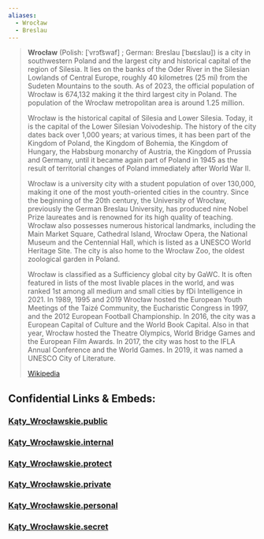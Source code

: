 ```yaml
---
aliases:
  - Wrocław
  - Breslau
---
```


> **Wrocław** (Polish: [ˈvrɔt͡swaf] ; German: Breslau [ˈbʁɛslaʊ]) 
> is a city in southwestern Poland 
> and the largest city and historical capital of the region of Silesia. 
> It lies on the banks of the Oder River in the Silesian Lowlands of Central Europe, 
> roughly 40 kilometres (25 mi) from the Sudeten Mountains to the south. 
> As of 2023, the official population of Wrocław is 674,132 
> making it the third largest city in Poland. 
> The population of the Wrocław metropolitan area is around 1.25 million.
>
> Wrocław is the historical capital of Silesia and Lower Silesia. Today, it is the capital of the Lower Silesian Voivodeship. The history of the city dates back over 1,000 years; at various times, it has been part of the Kingdom of Poland, the Kingdom of Bohemia, the Kingdom of Hungary, the Habsburg monarchy of Austria, the Kingdom of Prussia and Germany, until it became again part of Poland in 1945 as the result of territorial changes of Poland immediately after World War II.
>
> Wrocław is a university city with a student population of over 130,000, making it one of the most youth-oriented cities in the country. Since the beginning of the 20th century, the University of Wrocław, previously the German Breslau University, has produced nine Nobel Prize laureates and is renowned for its high quality of teaching. Wrocław also possesses numerous historical landmarks, including the Main Market Square, Cathedral Island, Wrocław Opera, the National Museum and the Centennial Hall, which is listed as a UNESCO World Heritage Site. The city is also home to the Wrocław Zoo, the oldest zoological garden in Poland.
>
> Wrocław is classified as a Sufficiency global city by GaWC. It is often featured in lists of the most livable places in the world, and was ranked 1st among all medium and small cities by fDi Intelligence in 2021. In 1989, 1995 and 2019 Wrocław hosted the European Youth Meetings of the Taizé Community, the Eucharistic Congress in 1997, and the 2012 European Football Championship. In 2016, the city was a European Capital of Culture and the World Book Capital. Also in that year, Wrocław hosted the Theatre Olympics, World Bridge Games and the European Film Awards. In 2017, the city was host to the IFLA Annual Conference and the World Games. In 2019, it was named a UNESCO City of Literature.
>
> [Wikipedia](https://en.wikipedia.org/wiki/Wroc%C5%82aw)




## Confidential Links & Embeds: 

### [Kąty_Wrocławskie.public](/_public/\Earth\Continent\Europe\Europe~East\Poland\Provinces~Poland\Lower_Silesian\counties~Dolnośląskie\Wrocław\cities~WrocławKąty_Wrocławskie.public.md) 

### [Kąty_Wrocławskie.internal](/_internal/\Earth\Continent\Europe\Europe~East\Poland\Provinces~Poland\Lower_Silesian\counties~Dolnośląskie\Wrocław\cities~WrocławKąty_Wrocławskie.internal.md) 

### [Kąty_Wrocławskie.protect](/_protect/\Earth\Continent\Europe\Europe~East\Poland\Provinces~Poland\Lower_Silesian\counties~Dolnośląskie\Wrocław\cities~WrocławKąty_Wrocławskie.protect.md) 

### [Kąty_Wrocławskie.private](/_private/\Earth\Continent\Europe\Europe~East\Poland\Provinces~Poland\Lower_Silesian\counties~Dolnośląskie\Wrocław\cities~WrocławKąty_Wrocławskie.private.md) 

### [Kąty_Wrocławskie.personal](/_personal/\Earth\Continent\Europe\Europe~East\Poland\Provinces~Poland\Lower_Silesian\counties~Dolnośląskie\Wrocław\cities~WrocławKąty_Wrocławskie.personal.md) 

### [Kąty_Wrocławskie.secret](/_secret/\Earth\Continent\Europe\Europe~East\Poland\Provinces~Poland\Lower_Silesian\counties~Dolnośląskie\Wrocław\cities~WrocławKąty_Wrocławskie.secret.md)

